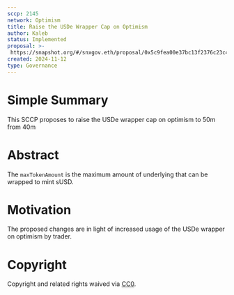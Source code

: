 ```yaml
---
sccp: 2145
network: Optimism
title: Raise the USDe Wrapper Cap on Optimism
author: Kaleb
status: Implemented
proposal: >-
 https://snapshot.org/#/snxgov.eth/proposal/0x5c9fea00e37bc13f2376c23c44d8fb10282deb253c385811b1f4c59639d7b2e1
created: 2024-11-12
type: Governance
---
```


# Simple Summary

This SCCP proposes to raise the USDe wrapper cap on optimism to 50m from 40m

# Abstract

The `maxTokenAmount` is the maximum amount of underlying that can be wrapped to mint sUSD.


# Motivation

The proposed changes are in light of increased usage of the USDe wrapper on optimism by trader. 


# Copyright

Copyright and related rights waived via [CC0](https://creativecommons.org/publicdomain/zero/1.0/).



